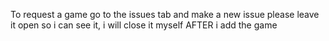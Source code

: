To request a game go to the issues tab and make a new issue please leave it open so i can see it, i will close it myself AFTER i add the game

